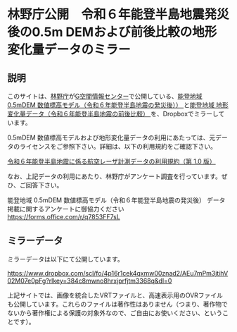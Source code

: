 # 林野庁公開　令和６年能登半島地震発災後の0.5m DEMおよび前後比較の地形変化量データのミラー

## 説明

このサイトは、[林野庁](https://www.rinya.maff.go.jp/)が[G空間情報センター](https://front.geospatial.jp/)で公開している、[能登地域 0.5mDEM 数値標高モデル（令和６年能登半島地震の発災後））
](https://www.geospatial.jp/ckan/dataset/2024noto_dem)と[能登地域 地形変化量データ（令和６年能登半島地震の前後比較）
](https://www.geospatial.jp/ckan/dataset/2024noto_henka)を、Dropboxでミラーしています。

0.5mDEM 数値標高モデルおよび地形変化量データの利用にあたっては、元データのライセンスをご参照下さい。詳細は、以下の利用規約をご確認下さい。

[令和６年能登半島地震に係る航空レーザ計測データの利用規約（第 1.0 版）](https://www.geospatial.jp/ckan/dataset/2024noto_dem/resource/28b32b26-8cce-4d9b-867e-a703997d7f0a)

なお、上記データの利用にあたり、林野庁がアンケート調査を行っています。ぜひ、ご回答下さい。

能登地域 0.5mDEM 数値標高モデル（令和６年能登半島地震の発災後） データ掲載に関するアンケートに御協力ください https://forms.office.com/r/q7853FF7sL

## ミラーデータ

ミラーデータは以下にて公開しています。

https://www.dropbox.com/scl/fo/4p16r1cek4qxmw00znad2/AEu7mPm3jtihV02M07e0pFg?rlkey=384c8mwno8hrxjprfjtm3368q&dl=0

上記サイトでは、画像を統合したVRTファイルと、高速表示用のOVRファイルも公開しています。これらのファイルは著作性はありません（つまり、著作物でないから著作権による保護の対象外なので、ご自由にお使いください、ということです）。

